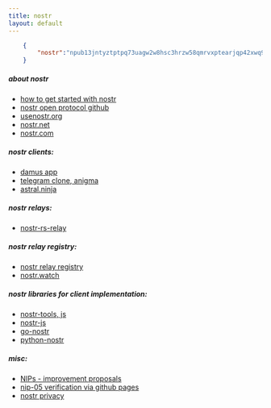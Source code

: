 ```yaml
---
title: nostr
layout: default
---
```



```json
    {  
        "nostr":"npub13jntyztptpq73uagw2w8hsc3hrzw58qmrvxptearjqp42xwq9kgs7jf32m"
    }
```

##### about nostr
- [how to get started with nostr](https://github.com/vishalxl/nostr_console/discussions/31)
- [nostr open protocol github](https://github.com/nostr-protocol/nostr)
- [usenostr.org](https://usenostr.org)
- [nostr.net](https://nostr.net)
- [nostr.com](https://nostr.com)

##### nostr clients:
- [damus app](https://damus.io)
- [telegram clone, anigma](https://anigma.io/)
- [astral.ninja](https://astral.ninja)

#####  nostr relays:
- [nostr-rs-relay](https://github.com/scsibug/nostr-rs-relay)

##### nostr relay registry:
- [nostr relay registry](https://github.com/fiatjaf/nostr-relay-registry)
- [nostr.watch](https://nostr.watch/)

#####  nostr libraries for client implementation:
- [nostr-tools, js](https://github.com/fiatjaf/nostr-tools)
- [nostr-js](https://github.com/jb55/nostr-js)
- [go-nostr](https://github.com/nbd-wtf/go-nostr)
- [python-nostr](https://github.com/jeffthibault/python-nostr)

##### misc:
- [NIPs - improvement proposals](https://github.com/nostr-protocol/nips)
- [nip-05 verification via github pages](https://nvk.org/n00b-nip5)
- [nostr privacy](https://consentonchain.github.io/blog/posts/nostr-privacy/)